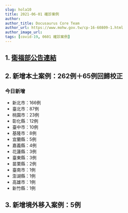 ```yaml
---
slug: hola10
title: 2021-06-01 確診案例
author: 
author_title: Docusaurus Core Team
author_url: https://www.mohw.gov.tw/cp-16-60809-1.html
author_image_url: 
tags: [covid-19, 0601 確診案例]
---
```


## 1. [衛福部公告連結](https://www.cdc.gov.tw/Bulletin/Detail/NbJPnux7EVXkJOnojvfmzw?typeid=9)

## 2. 新增本土案例：262例＋65例回歸校正

### 今日新增
* 新北市：166例
* 臺北市：87例
* 桃園市：23例
* 彰化縣：12例
* 臺中市：10例
* 基隆市：8例
* 宜蘭縣：5例
* 嘉義縣：4例
* 花蓮縣：3例
* 臺東縣：3例
* 苗栗縣：2例
* 臺南市：1例
* 澎湖縣：1例
* 高雄市：1例
* 新竹縣：1例

## 3. 新增境外移入案例：5例

